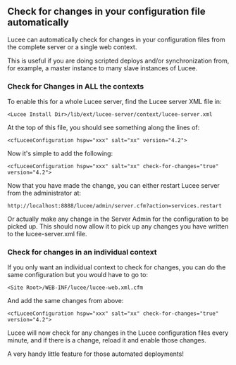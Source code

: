 <!--
{
  "title": "Check for changes",
  "id": "cookbook-check-for-changes",
  "description": "Automatically check for changes in your configuration file with Lucee.",
  "keywords": [
    "Configuration",
    "Check for changes",
    "Lucee",
    "Automatic update",
    "Server context",
    "Web context"
  ]
}
-->
## Check for changes in your configuration file automatically

Lucee can automatically check for changes in your configuration files from the complete server or a single web context.

This is useful if you are doing scripted deploys and/or synchronization from, for example, a master instance to many slave instances of Lucee.

### Check for Changes in ALL the contexts

To enable this for a whole Lucee server, find the Lucee server XML file in:

    <Lucee Install Dir>/lib/ext/lucee-server/context/lucee-server.xml

At the top of this file, you should see something along the lines of:

    <cfLuceeConfiguration hspw="xxx" salt="xx" version="4.2">

Now it's simple to add the following:

    <cfLuceeConfiguration hspw="xxx" salt="xx" check-for-changes="true" version="4.2">

Now that you have made the change, you can either restart Lucee server from the administrator at:

    http://localhost:8888/lucee/admin/server.cfm?action=services.restart

Or actually make any change in the Server Admin for the configuration to be picked up. This should now allow it to pick up any changes you have written to the lucee-server.xml file.

### Check for changes in an individual context

If you only want an individual context to check for changes, you can do the same configuration but you would have to go to:

    <Site Root>/WEB-INF/lucee/lucee-web.xml.cfm

And add the same changes from above:

    <cfLuceeConfiguration hspw="xxx" salt="xx" check-for-changes="true" version="4.2">

Lucee will now check for any changes in the Lucee configuration files every minute, and if there is a change, reload it and enable those changes.

A very handy little feature for those automated deployments!